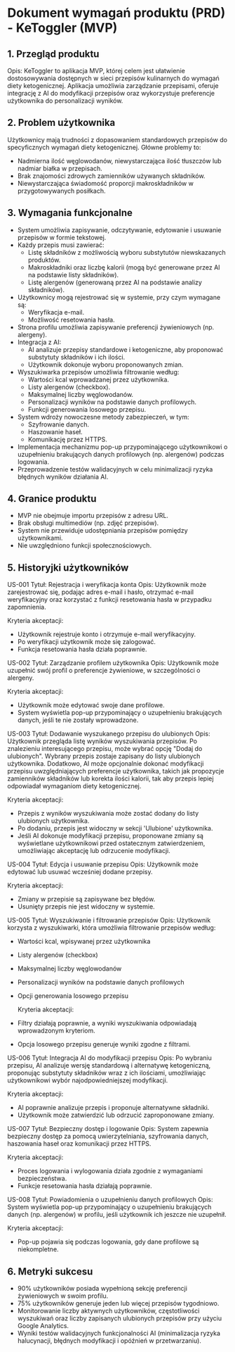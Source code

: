 # Dokument wymagań produktu (PRD) - KeToggler (MVP)

## 1. Przegląd produktu

Opis: KeToggler to aplikacja MVP, której celem jest ułatwienie dostosowywania dostępnych w sieci przepisów kulinarnych do wymagań diety ketogenicznej. Aplikacja umożliwia zarządzanie przepisami, oferuje integrację z AI do modyfikacji przepisów oraz wykorzystuje preferencje użytkownika do personalizacji wyników.

## 2. Problem użytkownika

Użytkownicy mają trudności z dopasowaniem standardowych przepisów do specyficznych wymagań diety ketogenicznej. Główne problemy to:

- Nadmierna ilość węglowodanów, niewystarczająca ilość tłuszczów lub nadmiar białka w przepisach.
- Brak znajomości zdrowych zamienników używanych składników.
- Niewystarczająca świadomość proporcji makroskładników w przygotowywanych posiłkach.

## 3. Wymagania funkcjonalne

- System umożliwia zapisywanie, odczytywanie, edytowanie i usuwanie przepisów w formie tekstowej.
- Każdy przepis musi zawierać:
  - Listę składników z możliwością wyboru substytutów niewskazanych produktów.
  - Makroskładniki oraz liczbę kalorii (mogą być generowane przez AI na podstawie listy składników).
  - Listę alergenów (generowaną przez AI na podstawie analizy składników).
- Użytkownicy mogą rejestrować się w systemie, przy czym wymagane są:
  - Weryfikacja e-mail.
  - Możliwość resetowania hasła.
- Strona profilu umożliwia zapisywanie preferencji żywieniowych (np. alergeny).
- Integracja z AI:
  - AI analizuje przepisy standardowe i ketogeniczne, aby proponować substytuty składników i ich ilości.
  - Użytkownik dokonuje wyboru proponowanych zmian.
- Wyszukiwarka przepisów umożliwia filtrowanie według:
  - Wartości kcal wprowadzanej przez użytkownika.
  - Listy alergenów (checkbox).
  - Maksymalnej liczby węglowodanów.
  - Personalizacji wyników na podstawie danych profilowych.
  - Funkcji generowania losowego przepisu.
- System wdroży nowoczesne metody zabezpieczeń, w tym:
  - Szyfrowanie danych.
  - Haszowanie haseł.
  - Komunikację przez HTTPS.
- Implementacja mechanizmu pop-up przypominającego użytkownikowi o uzupełnieniu brakujących danych profilowych (np. alergenów) podczas logowania.
- Przeprowadzenie testów walidacyjnych w celu minimalizacji ryzyka błędnych wyników działania AI.

## 4. Granice produktu

- MVP nie obejmuje importu przepisów z adresu URL.
- Brak obsługi multimediów (np. zdjęć przepisów).
- System nie przewiduje udostępniania przepisów pomiędzy użytkownikami.
- Nie uwzględniono funkcji społecznościowych.

## 5. Historyjki użytkowników

US-001
Tytuł: Rejestracja i weryfikacja konta
Opis: Użytkownik może zarejestrować się, podając adres e-mail i hasło, otrzymać e-mail weryfikacyjny oraz korzystać z funkcji resetowania hasła w przypadku zapomnienia.

Kryteria akceptacji:

- Użytkownik rejestruje konto i otrzymuje e-mail weryfikacyjny.
- Po weryfikacji użytkownik może się zalogować.
- Funkcja resetowania hasła działa poprawnie.

US-002
Tytuł: Zarządzanie profilem użytkownika
Opis: Użytkownik może uzupełnić swój profil o preferencje żywieniowe, w szczególności o alergeny.

Kryteria akceptacji:

- Użytkownik może edytować swoje dane profilowe.
- System wyświetla pop-up przypominający o uzupełnieniu brakujących danych, jeśli te nie zostały wprowadzone.

US-003
Tytuł: Dodawanie wyszukanego przepisu do ulubionych
Opis: Użytkownik przegląda listę wyników wyszukiwania przepisów. Po znalezieniu interesującego przepisu, może wybrać opcję "Dodaj do ulubionych". Wybrany przepis zostaje zapisany do listy ulubionych użytkownika. Dodatkowo, AI może opcjonalnie dokonać modyfikacji przepisu uwzględniających preferencje użytkownika, takich jak propozycje zamienników składników lub korekta ilości kalorii, tak aby przepis lepiej odpowiadał wymaganiom diety ketogenicznej.

Kryteria akceptacji:

- Przepis z wyników wyszukiwania może zostać dodany do listy ulubionych użytkownika.
- Po dodaniu, przepis jest widoczny w sekcji 'Ulubione' użytkownika.
- Jeśli AI dokonuje modyfikacji przepisu, proponowane zmiany są wyświetlane użytkownikowi przed ostatecznym zatwierdzeniem, umożliwiając akceptację lub odrzucenie modyfikacji.

US-004
Tytuł: Edycja i usuwanie przepisu
Opis: Użytkownik może edytować lub usuwać wcześniej dodane przepisy.

Kryteria akceptacji:

- Zmiany w przepisie są zapisywane bez błędów.
- Usunięty przepis nie jest widoczny w systemie.

US-005
Tytuł: Wyszukiwanie i filtrowanie przepisów
Opis: Użytkownik korzysta z wyszukiwarki, która umożliwia filtrowanie przepisów według:

- Wartości kcal, wpisywanej przez użytkownika
- Listy alergenów (checkbox)
- Maksymalnej liczby węglowodanów
- Personalizacji wyników na podstawie danych profilowych
- Opcji generowania losowego przepisu

  Kryteria akceptacji:

- Filtry działają poprawnie, a wyniki wyszukiwania odpowiadają wprowadzonym kryteriom.
- Opcja losowego przepisu generuje wyniki zgodne z filtrami.

US-006
Tytuł: Integracja AI do modyfikacji przepisu
Opis: Po wybraniu przepisu, AI analizuje wersję standardową i alternatywę ketogeniczną, proponując substytuty składników wraz z ich ilościami, umożliwiając użytkownikowi wybór najodpowiedniejszej modyfikacji.

Kryteria akceptacji:

- AI poprawnie analizuje przepis i proponuje alternatywne składniki.
- Użytkownik może zatwierdzić lub odrzucić zaproponowane zmiany.

US-007
Tytuł: Bezpieczny dostęp i logowanie
Opis: System zapewnia bezpieczny dostęp za pomocą uwierzytelniania, szyfrowania danych, haszowania haseł oraz komunikacji przez HTTPS.

Kryteria akceptacji:

- Proces logowania i wylogowania działa zgodnie z wymaganiami bezpieczeństwa.
- Funkcje resetowania hasła działają poprawnie.

US-008
Tytuł: Powiadomienia o uzupełnieniu danych profilowych
Opis: System wyświetla pop-up przypominający o uzupełnieniu brakujących danych (np. alergenów) w profilu, jeśli użytkownik ich jeszcze nie uzupełnił.

Kryteria akceptacji:

- Pop-up pojawia się podczas logowania, gdy dane profilowe są niekompletne.

## 6. Metryki sukcesu

- 90% użytkowników posiada wypełnioną sekcję preferencji żywieniowych w swoim profilu.
- 75% użytkowników generuje jeden lub więcej przepisów tygodniowo.
- Monitorowanie liczby aktywnych użytkowników, częstotliwości wyszukiwań oraz liczby zapisanych ulubionych przepisów przy użyciu Google Analytics.
- Wyniki testów walidacyjnych funkcjonalności AI (minimalizacja ryzyka halucynacji, błędnych modyfikacji i opóźnień w przetwarzaniu).
